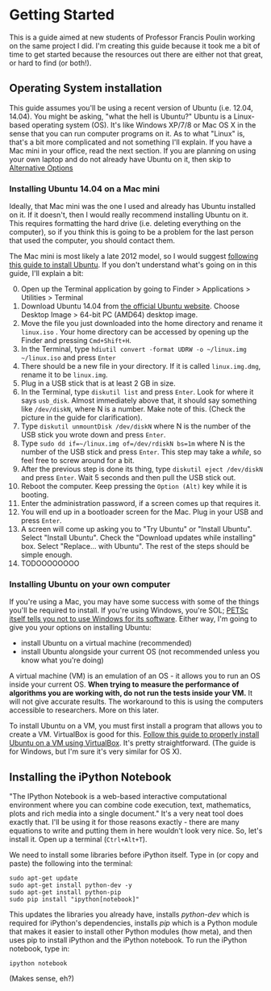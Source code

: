 # Getting Started
This is a guide aimed at new students of Professor Francis Poulin working on the same project I did. I'm creating this guide because it took me a bit of time to get started because the resources out there are either not that great, or hard to find (or both!).


## Operating System installation
This guide assumes you'll be using a recent version of Ubuntu (i.e. 12.04, 14.04). You might be asking, "what the hell is Ubuntu?" Ubuntu is a Linux-based operating system (OS). It's like Windows XP/7/8 or Mac OS X in the sense that you can run computer programs on it. As to what "Linux" is, that's a bit more complicated and not something I'll explain. If you have a Mac mini in your office, read the next section. If you are planning on using your own laptop and do not already have Ubuntu on it, then skip to [Alternative Options](#AlternativeOptions)

### Installing Ubuntu 14.04 on a Mac mini
Ideally, that Mac mini was the one I used and already has Ubuntu installed on it. If it doesn't, then I would really recommend installing Ubuntu on it. This requires formatting the hard drive (i.e. deleting everything on the computer), so if you think this is going to be a problem for the last person that used the computer, you should contact them.

The Mac mini is most likely a late 2012 model, so I would suggest [following this guide to install Ubuntu](https://theredblacktree.wordpress.com/2014/07/29/installation-guide-for-linux-mint-17-ubuntu-14-04-on-apple-mac-mini-late-2012/). If you don't understand what's going on in this guide, I'll explain a bit:

0.	Open up the Terminal application by going to Finder > Applications > Utilities > Terminal
1.	Download Ubuntu 14.04 from [the official Ubuntu website](http://releases.ubuntu.com/14.04/). Choose Desktop Image > 64-bit PC (AMD64) desktop image.
2.	Move the file you just downloaded into the home directory and rename it `linux.iso` . Your home directory can be accessed by opening up the Finder and pressing `Cmd+Shift+H`.
3.	In the Terminal, type `hdiutil convert -format UDRW -o ~/linux.img ~/linux.iso` and press `Enter`
4.	There should be a new file in your directory. If it is called `linux.img.dmg`, rename it to be `linux.img`.
5.	Plug in a USB stick that is at least 2 GB in size.
6.	In the Terminal, type `diskutil list` and press `Enter`. Look for where it says `usb_disk`. Almost immediately above that, it should say something like `/dev/diskN`, where N is a number. Make note of this. (Check the picture in the guide for clarification).
7.	Type `diskutil unmountDisk /dev/diskN` where N is the number of the USB stick you wrote down and press `Enter`.
8.	Type `sudo dd if=~/linux.img of=/dev/rdiskN bs=1m` where N is the number of the USB stick and press `Enter`. This step may take a *while*, so feel free to screw around for a bit.
9.	After the previous step is done its thing, type `diskutil eject /dev/diskN` and press `Enter`. Wait 5 seconds and then pull the USB stick out.
10.	Reboot the computer. Keep pressing the `Option (Alt)` key while it is booting.
11. Enter the administration password, if a screen comes up that requires it.
12. You will end up in a bootloader screen for the Mac. Plug in your USB and press `Enter`.
13. A screen will come up asking you to "Try Ubuntu" or "Install Ubuntu". Select "Install Ubuntu". Check the "Download updates while installing" box. Select "Replace... with Ubuntu". The rest of the steps should be simple enough.
14. TODOOOOOOOO

### Installing Ubuntu on your own computer
If you're using a Mac, you may have some success with some of the things you'll be required to install. If you're using Windows, you're SOL; [PETSc itself tells you not to use Windows for its software](http://www.mcs.anl.gov/petsc/documentation/installation.html#windows). Either way, I'm going to give you your options on installing Ubuntu:

- install Ubuntu on a virtual machine (recommended)
- install Ubuntu alongside your current OS (not recommended unless you know what you're doing)

A virtual machine (VM) is an emulation of an OS - it allows you to run an OS inside your current OS. **When trying to measure the performance of algorithms you are working with, do not run the tests inside your VM.** It will not give accurate results. The workaround to this is using the computers accessible to researchers. More on this later.

To install Ubuntu on a VM, you must first install a program that allows you to create a VM. VirtualBox is good for this. [Follow this guide to properly install Ubuntu on a VM using VirtualBox](http://www.wikihow.com/Install-Ubuntu-on-VirtualBox). It's pretty straightforward. (The guide is for Windows, but I'm sure it's very similar for OS X).

## Installing the iPython Notebook
"The IPython Notebook is a web-based interactive computational environment where you can combine code execution, text, mathematics, plots and rich media into a single document." It's a very neat tool does exactly that. I'll be using it for those reasons exactly - there are many equations to write and putting them in here wouldn't look very nice. So, let's install it. Open up a terminal (`Ctrl+Alt+T`).

We need to install some libraries before iPython itself. Type in (or copy and paste) the following into the terminal:

```
sudo apt-get update
sudo apt-get install python-dev -y
sudo apt-get install python-pip
sudo pip install "ipython[notebook]"
```

This updates the libraries you already have, installs *python-dev* which is required for iPython's dependencies, installs *pip* which is a Python module that makes it easier to install other Python modules (how meta), and then uses pip to install iPython and the iPython notebook. To run the iPython notebook, type in:

```
ipython notebook
```

(Makes sense, eh?)
